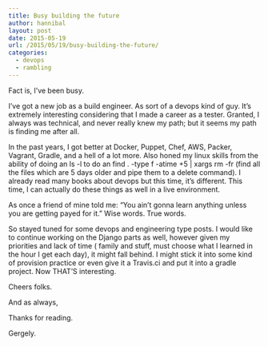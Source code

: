```yaml
---
title: Busy building the future
author: hannibal
layout: post
date: 2015-05-19
url: /2015/05/19/busy-building-the-future/
categories:
  - devops
  - rambling
---
```

Fact is, I&#8217;ve been busy.

I&#8217;ve got a new job as a build engineer. As sort of a devops kind of guy. It&#8217;s extremely interesting considering that I made a career as a tester. Granted, I always was technical, and never really knew my path; but it seems my path is finding me after all.

In the past years, I got better at Docker, Puppet, Chef, AWS, Packer, Vagrant, Gradle, and a hell of a lot more. Also honed my linux skills from the ability of doing an ls -l to do an find . -type f -atime +5 | xargs rm -fr (find all the files which are 5 days older and pipe them to a delete command). I already read many books about devops but this time, it&#8217;s different. This time, I can actually do these things as well in a live environment.

As once a friend of mine told me: &#8220;You ain&#8217;t gonna learn anything unless you are getting payed for it.&#8221; Wise words. True words.

So stayed tuned for some devops and engineering type posts. I would like to continue working on the Django parts as well, however given my priorities and lack of time ( family and stuff, must choose what I learned in the hour I get each day), it might fall behind. I might stick it into some kind of provision practice or even give it a Travis.ci and put it into a gradle project. Now THAT&#8217;S interesting.

Cheers folks.
  
And as always,
  
Thanks for reading.
  
Gergely.